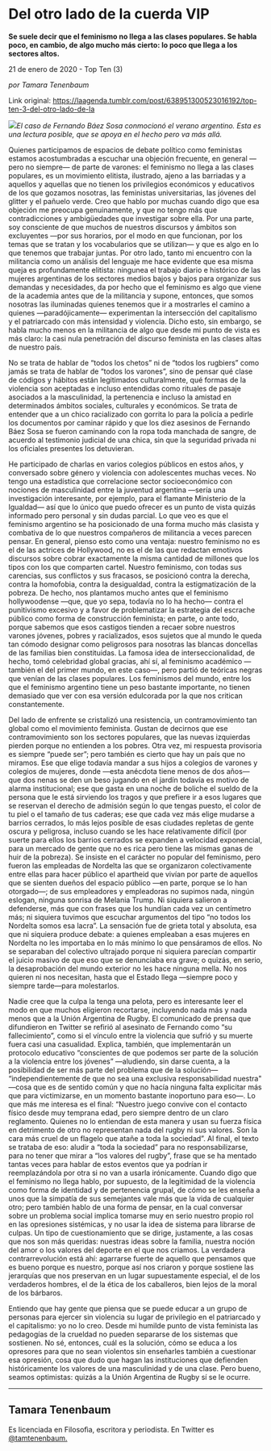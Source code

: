 # Del otro lado de la cuerda VIP

**Se suele decir que el feminismo no llega a las clases populares. Se habla poco, en cambio, de algo mucho más cierto: lo poco que llega a los sectores altos.**

21 de enero de 2020 - Top Ten (3)

_por Tamara Tenenbaum_

Link original: https://laagenda.tumblr.com/post/638951300523016192/top-ten-3-del-otro-lado-de-la

![](https://64.media.tumblr.com/422a219699fda31a1dd5114ff716b3b2/592a0e669d4106c8-13/s500x750/a6a25f24f70f7f506c222524639f99927f7e7edb.jpg)*El caso de Fernando Báez Sosa conmocionó el verano argentino. Esta es una lectura posible, que se apoya en el hecho pero va más allá.*

  



Quienes participamos de espacios de debate político como feministas estamos acostumbradas a escuchar una objeción frecuente, en general —pero no siempre— de parte de varones: el feminismo no llega a las clases populares, es un movimiento elitista, ilustrado, ajeno a las barriadas y a aquellos y aquellas que no tienen los privilegios económicos y educativos de los que gozamos nosotras, las feministas universitarias, las jóvenes del glitter y el pañuelo verde. Creo que hablo por muchas cuando digo que esa objeción me preocupa genuinamente, y que no tengo más que contradicciones y ambigüedades que investigar sobre ella. Por una parte, soy consciente de que muchos de nuestros discursos y ámbitos son excluyentes —por sus horarios, por el modo en que funcionan, por los temas que se tratan y los vocabularios que se utilizan— y que es algo en lo que tenemos que trabajar juntas. Por otro lado, tanto mi encuentro con la militancia como un análisis del lenguaje me hace evidente que esa misma queja es profundamente elitista: ningunea el trabajo diario e histórico de las mujeres argentinas de los sectores medios bajos y bajos para organizar sus demandas y necesidades, da por hecho que el feminismo es algo que viene de la academia antes que de la militancia y supone, entonces, que somos nosotras las iluminadas quienes tenemos que ir a mostrarles el camino a quienes —paradójicamente— experimentan la intersección del capitalismo y el patriarcado con más intensidad y violencia. Dicho esto, sin embargo, se habla mucho menos en la militancia de algo que desde mi punto de vista es más claro: la casi nula penetración del discurso feminista en las clases altas de nuestro país.

No se trata de hablar de “todos los chetos” ni de “todos los rugbiers” como jamás se trata de hablar de “todos los varones”, sino de pensar qué clase de códigos y hábitos están legitimados culturalmente, qué formas de la violencia son aceptadas e incluso entendidas como rituales de pasaje asociados a la masculinidad, la pertenencia e incluso la amistad en determinados ámbitos sociales, culturales y económicos. Se trata de entender que a un chico racializado con gorrita lo para la policía a pedirle los documentos por caminar rápido y que los diez asesinos de Fernando Báez Sosa se fueron caminando con la ropa toda manchada de sangre, de acuerdo al testimonio judicial de una chica, sin que la seguridad privada ni los oficiales presentes los detuvieran.

He participado de charlas en varios colegios públicos en estos años, y conversado sobre género y violencia con adolescentes muchas veces. No tengo una estadística que correlacione sector socioeconómico con nociones de masculinidad entre la juventud argentina —sería una investigación interesante, por ejemplo, para el flamante Ministerio de la Igualdad— así que lo único que puedo ofrecer es un punto de vista quizás informado pero personal y sin dudas parcial. Lo que veo es que el feminismo argentino se ha posicionado de una forma mucho más clasista y combativa de lo que nuestros compañeros de militancia a veces parecen pensar. En general, pienso esto como una ventaja: nuestro feminismo no es el de las actrices de Hollywood, no es el de las que redactan emotivos discursos sobre cobrar exactamente la misma cantidad de millones que los tipos con los que comparten cartel. Nuestro feminismo, con todas sus carencias, sus conflictos y sus fracasos, se posicionó contra la derecha, contra la homofobia, contra la desigualdad, contra la estigmatización de la pobreza. De hecho, nos plantamos mucho antes que el feminismo hollywoodense —que, que yo sepa, todavía no lo ha hecho— contra el punitivismo excesivo y a favor de problematizar la estrategia del escrache público como forma de construcción feminista; en parte, o ante todo, porque sabemos que esos castigos tienden a recaer sobre nuestros varones jóvenes, pobres y racializados, esos sujetos que al mundo le queda tan cómodo designar como peligrosos para nosotras las blancas doncellas de las familias bien constituidas. La famosa idea de interseccionalidad, de hecho, tomó celebridad global gracias, ahí sí, al feminismo académico —también el del primer mundo, en este caso—, pero partió de teóricas negras que venían de las clases populares. Los feminismos del mundo, entre los que el feminismo argentino tiene un peso bastante importante, no tienen demasiado que ver con esa versión edulcorada por la que nos critican constantemente.

Del lado de enfrente se cristalizó una resistencia, un contramovimiento tan global como el movimiento feminista. Gustan de decirnos que ese contramovimiento son los sectores populares, que las nuevas izquierdas pierden porque no entienden a los pobres. Otra vez, mi respuesta provisoria es siempre “puede ser”; pero también es cierto que hay un país que no miramos. Ese que elige todavía mandar a sus hijos a colegios de varones y colegios de mujeres, donde —esta anécdota tiene menos de dos años— que dos nenas se den un beso jugando en el jardín todavía es motivo de alarma institucional; ese que gasta en una noche de boliche el sueldo de la persona que le está sirviendo los tragos y que prefiere ir a esos lugares que se reservan el derecho de admisión según lo que tengas puesto, el color de tu piel o el tamaño de tus caderas; ese que cada vez más elige mudarse a barrios cerrados, lo más lejos posible de esas ciudades repletas de gente oscura y peligrosa, incluso cuando se les hace relativamente difícil (por suerte para ellos los barrios cerrados se expanden a velocidad exponencial, para un mercado de gente que no es rica pero tiene las mismas ganas de huir de la pobreza). Se insiste en el carácter no popular del feminismo, pero fueron las empleadas de Nordelta las que se organizaron colectivamente entre ellas para hacer público el apartheid que vivían por parte de aquellos que se sienten dueños del espacio público —en parte, porque se lo han otorgado—; de sus empleadores y empleadoras no supimos nada, ningún eslogan, ninguna sonrisa de Melania Trump. Ni siquiera salieron a defenderse, más que con frases que los hundían cada vez un centímetro más; ni siquiera tuvimos que escuchar argumentos del tipo “no todos los Nordelta somos esa lacra”. La sensación fue de grieta total y absoluta, esa que ni siquiera produce debate: a quienes empleaban a esas mujeres en Nordelta no les importaba en lo más mínimo lo que pensáramos de ellos. No se separaban del colectivo ultrajado porque ni siquiera parecían compartir el juicio masivo de que eso que se denunciaba era grave; o quizás, en serio, la desaprobación del mundo exterior no les hace ninguna mella. No nos quieren ni nos necesitan, hasta que el Estado llega —siempre poco y siempre tarde—para molestarlos.

Nadie cree que la culpa la tenga una pelota, pero es interesante leer el modo en que muchos eligieron recortarse, incluyendo nada más y nada menos que a la Unión Argentina de Rugby. El comunicado de prensa que difundieron en Twitter se refirió al asesinato de Fernando como “su fallecimiento”, como si el vínculo entre la violencia que sufrió y su muerte fuera casi una casualidad. Explica, también, que implementarán un protocolo educativo “conscientes de que podemos ser parte de la solución a la violencia entre los jóvenes” —aludiendo, sin darse cuenta, a la posibilidad de ser más parte del problema que de la solución— “independientemente de que no sea una exclusiva responsabilidad nuestra" —cosa que es de sentido común y que no hacía ninguna falta explicitar más que para victimizarse, en un momento bastante inoportuno para eso—. Lo que más me interesa es el final: “Nuestro juego convive con el contacto físico desde muy temprana edad, pero siempre dentro de un claro reglamento. Quienes no lo entiendan de esta manera y usan su fuerza física en detrimento de otro no representan nada del rugby ni sus valores. Son la cara más cruel de un flagelo que atañe a toda la sociedad”. Al final, el texto se trataba de eso: aludir a “toda la sociedad” para no responsabilizarse, para no tener que mirar a “los valores del rugby”, frase que se ha mentado tantas veces para hablar de estos eventos que ya podrían ir reemplazándola por otra si no van a usarla irónicamente. Cuando digo que el feminismo no llega hablo, por supuesto, de la legitimidad de la violencia como forma de identidad y de pertenencia grupal, de cómo se les enseña a unos que la simpatía de sus semejantes vale más que la vida de cualquier otro; pero también hablo de una forma de pensar, en la cual conversar sobre un problema social implica tomarse muy en serio nuestro propio rol en las opresiones sistémicas, y no usar la idea de sistema para librarse de culpas. Un tipo de cuestionamiento que se dirige, justamente, a las cosas que nos son más queridas: nuestras ideas sobre la familia, nuestra noción del amor o los valores del deporte en el que nos criamos. La verdadera contrarrevolución está ahí: agarrarse fuerte de aquello que pensamos que es bueno porque es nuestro, porque así nos criaron y porque sostiene las jerarquías que nos preservan en un lugar supuestamente especial, el de los verdaderos hombres, el de la ética de los caballeros, bien lejos de la moral de los bárbaros.

Entiendo que hay gente que piensa que se puede educar a un grupo de personas para ejercer sin violencia su lugar de privilegio en el patriarcado y el capitalismo: yo no lo creo. Desde mi humilde punto de vista feminista las pedagogías de la crueldad no pueden separarse de los sistemas que sostienen. No sé, entonces, cuál es la solución, cómo se educa a los opresores para que no sean violentos sin enseñarles también a cuestionar esa opresión, cosa que dudo que hagan las instituciones que defienden históricamente los valores de una masculinidad y de una clase. Pero bueno, seamos optimistas: quizás a la Unión Argentina de Rugby sí se le ocurre.



---

 Tamara Tenenbaum
-----------------

 Es licenciada en Filosofìa, escritora y periodista. En Twitter es [@tamtenenbaum.](https://twitter.com/tamtenenbaum) 

